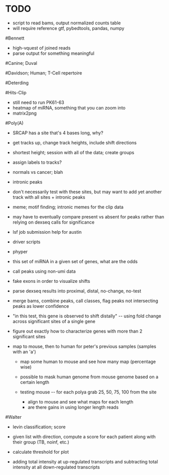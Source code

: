 # TODO

+ script to read bams, output normalized counts table
+ will require reference gtf, pybedtools, pandas, numpy

#Bennett

+ high-vquest of joined reads
+ parse output for something meaningful

#Canine; Duval

#Davidson; Human; T-Cell repertoire

#Deterding

#Hits-Clip

+ still need to run PK61-63
+ heatmap of miRNA, something that you can zoom into
+ matrix2png

#Poly(A)

+ SRCAP has a site that's 4 bases long, why?
+ get tracks up, change track heights, include shift directions
+ shortest height; session with all of the data; create groups
+ assign labels to tracks?
+ normals vs cancer; blah

+ intronic peaks
+ don't necessarily test with these sites, but may want to add yet another track
with all sites + intronic peaks
+ meme; motif finding; intronic memes for the clip data

+ may have to eventually compare present vs absent for peaks rather than relying
on dexseq calls for significance

+ lsf job submission help for austin
+ driver scripts

+ phyper
+ this set of miRNA in a given set of genes, what are the odds

+ call peaks using non-umi data
+ fake exons in order to visualize shifts

+ parse dexseq results into proximal, distal, no-change, no-test
+ merge bams, combine peaks, call classes, flag peaks not intersecting peaks as lower confidence

+ "in this test, this gene is observed to shift distally" -- using fold change
across significant sites of a single gene
+ figure out exactly how to characterize genes with more than 2 significant sites

+ map to mouse, then to human for peter's previous samples (samples with an 'a')
    + map some human to mouse and see how many map (percentage wise)
    + possible to mask human genome from mouse genome based on a certain length

    + testing mouse -- for each polya grab 25, 50, 75, 100 from the site
        + align to mouse and see what maps for each length
        + are there gains in using longer length reads

#Walter

+ levin classification; score
+ given list with direction, compute a score for each patient along with their group (TB, noinf, etc.)
+ calculate threshold for plot

+ adding total intensity at up-regulated transcripts and subtracting total intensity at all down-regulated transcripts
